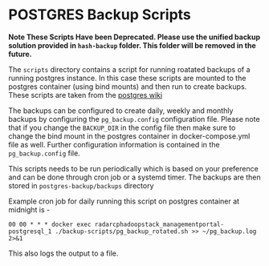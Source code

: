 # POSTGRES Backup Scripts

**Note These Scripts Have been Deprecated. Please use the unified backup solution provided in `hash-backup` folder. This folder will be removed in the future.**

The `scripts` directory contains a script for running roatated backups of a running postgres instance. In this case these scripts are mounted to the postgres container (using bind mounts)  and then run to create backups. These scripts are taken from the [postgres wiki](https://wiki.postgresql.org/wiki/Automated_Backup_on_Linux)

The backups can be configured to create daily, weekly and monthly backups by configuring the `pg_backup.config` configuration file. Please note that if you change the `BACKUP_DIR` in the config file then make sure to change the bind mount in the postgres container in docker-compose.yml file as well.
Further configuration information is contained in the `pg_backup.config` file.

This scripts needs to be run periodically which is based on your preference and can be done through cron job or a systemd timer.
The backups are then stored in `postgres-backup/backups` directory

Example cron job for daily running this script on postgres container at midnight is -
```
00 00 * * * docker exec radarcphadoopstack_managementportal-postgresql_1 ./backup-scripts/pg_backup_rotated.sh >> ~/pg_backup.log 2>&1
```

This also logs the output to a file.
